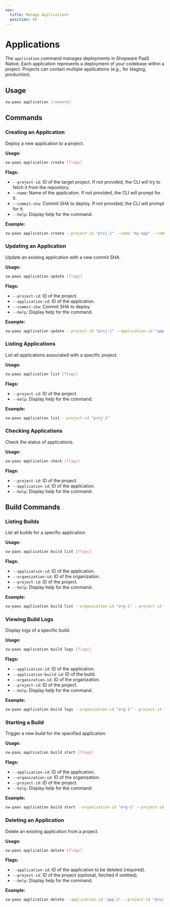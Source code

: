```yaml
---
nav:
  title: Manage Applications
  position: 40
---
```


# Applications

The `application` command manages deployments in Shopware PaaS Native. Each application represents a deployment of your codebase within a project. Projects can contain multiple applications (e.g., for staging, production).

## Usage

```sh
sw-paas application [command]
```

## Commands

### Creating an Application

Deploy a new application to a project.

**Usage:**

```sh
sw-paas application create [flags]
```

**Flags:**

- `--project-id`: ID of the target project. If not provided, the CLI will try to fetch it from the repository.
- `--name`: Name of the application. If not provided, the CLI will prompt for it.
- `--commit-sha`: Commit SHA to deploy. If not provided, the CLI will prompt for it.
- `--help`: Display help for the command.

**Example:**

```sh
sw-paas application create --project-id "proj-1" --name "my-app" --commit-sha "abcdef123456"
```

### Updating an Application

Update an existing application with a new commit SHA.

**Usage:**

```sh
sw-paas application update [flags]
```

**Flags:**

- `--project-id`: ID of the project.
- `--application-id`: ID of the application.
- `--commit-sha`: Commit SHA to deploy.
- `--help`: Display help for the command.

**Example:**

```sh
sw-paas application update --project-id "proj-1" --application-id "app-1" --commit-sha "abcdef123456"
```

### Listing Applications

List all applications associated with a specific project.

**Usage:**

```sh
sw-paas application list [flags]
```

**Flags:**

- `--project-id`: ID of the project.
- `--help`: Display help for the command.

**Example:**

```sh
sw-paas application list --project-id "proj-1"
```

### Checking Applications

Check the status of applications.

**Usage:**

```sh
sw-paas application check [flags]
```

**Flags:**

- `--project-id`: ID of the project.
- `--application-id`: ID of the application.
- `--help`: Display help for the command.

## Build Commands

### Listing Builds

List all builds for a specific application.

**Usage:**

```sh
sw-paas application build list [flags]
```

**Flags:**

- `--application-id`: ID of the application.
- `--organization-id`: ID of the organization.
- `--project-id`: ID of the project.
- `--help`: Display help for the command.

**Example:**

```sh
sw-paas application build list --organization-id "org-1" --project-id "proj-1" --application-id "app-1"
```

### Viewing Build Logs

Display logs of a specific build.

**Usage:**

```sh
sw-paas application build logs [flags]
```

**Flags:**

- `--application-id`: ID of the application.
- `--application-build-id`: ID of the build.
- `--organization-id`: ID of the organization.
- `--project-id`: ID of the project.
- `--help`: Display help for the command.

**Example:**

```sh
sw-paas application build logs --organization-id "org-1" --project-id "proj-1" --application-id "app-1" --application-build-id "build-1"
```

### Starting a Build

Trigger a new build for the specified application.

**Usage:**

```sh
sw-paas application build start [flags]
```

**Flags:**

- `--application-id`: ID of the application.
- `--organization-id`: ID of the organization.
- `--project-id`: ID of the project.
- `--help`: Display help for the command.

**Example:**

```sh
sw-paas application build start --organization-id "org-1" --project-id "proj-1" --application-id "app-1"
```

### Deleting an Application

Delete an existing application from a project.

**Usage:**

```sh
sw-paas application delete [flags]
```

**Flags:**

- `--application-id`: ID of the application to be deleted (required).
- `--project-id`: ID of the project (optional, fetched if omitted).
- `--help`: Display help for the command.

**Example:**

```sh
sw-paas application delete --application-id "app-1" --project-id "proj-1"
```
